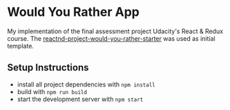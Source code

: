 # Would You Rather App

My implementation of the final assessment project Udacity's React & Redux course. The [reactnd-project-would-you-rather-starter](https://github.com/udacity/reactnd-project-would-you-rather-starter) was used as initial template.

## Setup Instructions

- install all project dependencies with `npm install`
- build with `npm run build`
- start the development server with `npm start`

